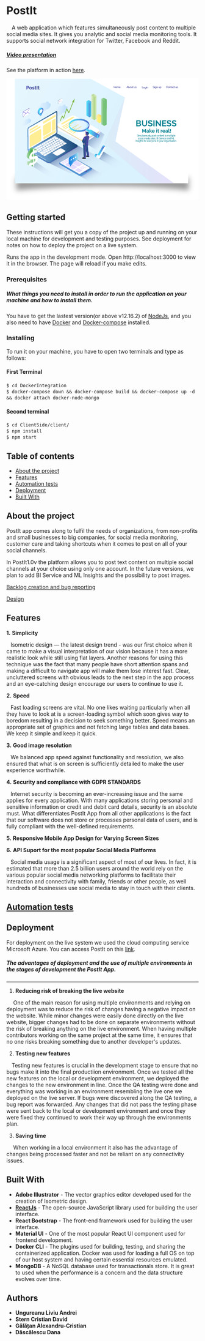 # PostIt 

&emsp;A web application which features simultaneously post content to multiple social media sites. It gives you analytic and social media monitoring tools. It supports social network integration for Twitter, Facebook and Reddit.

##### [Video presentation](https://www.youtube.com/watch?v=FXMhdWJiLFk)


See the platform in action [here](https://www.youtube.com/watch?v=FXMhdWJiLFk).

![First page application](https://github.com/danadascalescu00/PostIt/blob/master/Design/Asset%201.png)

## Getting started
These instructions will get you a copy of the project up and running on your local machine for development and testing purposes. See deployment for notes on how to deploy the project on a live system.

Runs the app in the development mode.
Open http://localhost:3000 to view it in the browser.
The page will reload if you make edits.

### Prerequisites

##### What things you need to install in order to run the application on your machine and how to install them.

You have to get the lastest version(or above v12.16.2) of [NodeJs](https://www.npmjs.com/get-npm), and you also need to have [Docker](https://hub.docker.com/search?q=&type=edition&offering=community&sort=updated_at&order=desc) and [Docker-compose](https://docs.docker.com/compose/install/) installed.

### Installing

To run it on your machine, you have to open two terminals and type as follows:

#### First Terminal
```
$ cd DockerIntegration
$ docker-compose down && docker-compose build && docker-compose up -d && docker attach docker-node-mongo
```

#### Second terminal

```
$ cd ClientSide/client/
$ npm install
$ npm start
```

## Table of contents
* [About the project](#about-the-project)
* [Features](#features)
* [Automation tests](#automation-tests)
* [Deployment](#deployment)
* [Built With](#built-with)

## About the project

PostIt app comes along to fulfil the needs of organizations, from non-profits and small businesses to big companies, for social media monitoring, customer care and taking shortcuts when it comes to post on all of your social channels.

In PostIt1.0v the platform allows you to post text content on multiple social channels at your choice using only one account. In the 
future versions, we plan to add BI Service and ML Insights and the possibility to post images.

[Backlog creation and bug reporting](https://github.com/danadascalescu00/PostIt/tree/master/Backlog)

[Design](https://github.com/danadascalescu00/PostIt/tree/master/Design)

## Features


 **1.** **Simplicity**
 
 &ensp; Isometric design — the latest design trend - was our first choice when it came to make a visual interpretation of our vision because it has a more realistic look while still using flat layers. Another reasons for using this technique was the fact that many people have short attention spans and making a difficult to navigate app will make them lose interest fast. Clear, uncluttered screens with obvious leads to the next step in the app process and an eye-catching design encourage our users to continue to use it.
 
 
 **2.** **Speed** 
 
 &ensp; Fast loading screens are vital. No one likes waiting particularly when all they have to look at is a screen-loading symbol which soon gives way to boredom resulting in a decision to seek something better. Speed means an appropriate set of graphics and not fetching large tables and data bases. We keep it simple and keep it quick.
 
 
 **3.** **Good image resolution**
 
 &ensp; We balanced app speed against functionality and resolution, we also ensured that what is on screen is sufficiently detailed to make the user experience worthwhile.


 **4.** **Security and compliance with GDPR STANDARDS**
 
 &ensp; Internet security is becoming an ever-increasing issue and the same applies for every application. With many applications 
 storing personal and sensitive information or credit and debit card details, security is an absolute must. What differentiates PostIt 
 App from all other applications is the fact that our software does not store or processes personal data of users, and is fully 
 compliant with the well-defined requirements.
 
 
 **5.** **Responsive Mobile App Design for Varying Screen Sizes**
 
 
 
 **6.** **API Suport for the most popular Social Media Platforms**
 
 &ensp; Social media usage is a significant aspect of most of our lives. In fact, it is estimated that more than 2.5 billion users 
 around the world rely on the various popular social media networking platforms to facilitate their interaction and connectivity with 
 family, friends or other people, as well hundreds of businesses use social media to stay in touch with their clients.


## [Automation tests](https://github.com/danadascalescu00/PostIt/blob/master/DockerIntegration/testing.js)


## Deployment

For deployment on the live system we used the cloud computing service Microsoft Azure. You can access PostIt on this [link](https://postit.software/).

##### The advantages of deployment and the use of multiple environments in the stages of development the PostIt App.
___

1. **Reducing risk of breaking the live website**

&emsp; One of the main reason for using multiple environments and relying on deployment was to reduce the risk of changes having a negative impact on the website.
While minor changes were easily done directly on the live website, bigger changes had to be done on separate environments without the risk of breaking anything on the live environment. When having multiple contributors working on the same project at the same time, it ensures that no one risks breaking something due to another developer's updates.

2. **Testing new features**

&emsp;Testing new features is crucial in the development stage to ensure that no bugs make it into the final productiion environment. 
Once we tested all the new features on the local or development environment, we deployed the changes to the new environment in line. 
Once the  QA testing were done and everything was working in an environment resembling the live one we deployed on the live server. If 
bugs were discovered along the QA testing, a bug report was forwarded. Any changes that did not pass the testing phase were sent back to 
the local or development environment and once they were fixed they continued to work their way up through the environments plan.

3. **Saving time**

&emsp; When working in a local environment it also has the advantage of changes being processed faster and not be reliant on any connectivity issues.


## Built With
* **Adobe Illustrator** - The vector graphics editor developed used for the creation of Isometric design.
* **[ReactJs](https://github.com/facebook/react)** - The open-source JavaScript library used for building the user interface.
* **React Bootstrap** - The front-end framework used for building the user interface.
* **Material UI** -  One of the most popular React UI component used for frontend development.
* **Docker CLI** - The plugins used for building, testing, and sharing the containerized application. Docker was used for loading a full OS on top of our host system and having certain essential resources emulated.
* **MongoDB** - A NoSQL database used for transactionals store. It is great to used when the performance is a concern and the data structure evolves over time.

## Authors

* **Ungureanu Liviu Andrei**
* **Stern Cristian David**
* **Gălățan Alexandru-Cristian**
* **Dăscălescu Dana**
